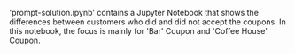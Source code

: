 
'prompt-solution.ipynb' contains a Jupyter Notebook that shows the differences between customers who did and did not accept the coupons.
In this notebook, the focus is mainly for 'Bar' Coupon and 'Coffee House' Coupon.

